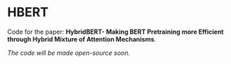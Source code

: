 # HBERT
Code for the paper: **HybridBERT- Making BERT Pretraining more Efficient through Hybrid Mixture of Attention Mechanisms**.

*The code will be made open-source soon.*
